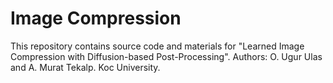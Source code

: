 # Image Compression
This repository contains source code and materials for "Learned Image Compression with Diffusion-based Post-Processing". Authors: O. Ugur Ulas and A. Murat Tekalp. Koc University.


